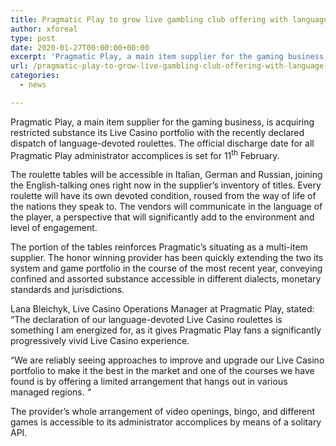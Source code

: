 ```yaml
---
title: Pragmatic Play to grow live gambling club offering with language-committed roulettes
author: xforeal 
type: post
date: 2020-01-27T00:00:00+00:00
excerpt: 'Pragmatic Play, a main item supplier for the gaming business, is getting confined substance its Live Casino portfolio with the recently reported dispatch of language-devoted roulettes '
url: /pragmatic-play-to-grow-live-gambling-club-offering-with-language-committed-roulettes/
categories:
  - news

---
```

Pragmatic Play, a main item supplier for the gaming business, is acquiring restricted substance its Live Casino portfolio with the recently declared dispatch of language-devoted roulettes. The official discharge date for all Pragmatic Play administrator accomplices is set for 11<sup>th</sup> February.

The roulette tables will be accessible in Italian, German and Russian, joining the English-talking ones right now in the supplier&rsquo;s inventory of titles. Every roulette will have its own devoted condition, roused from the way of life of the nations they speak to. The vendors will communicate in the language of the player, a perspective that will significantly add to the environment and level of engagement.

The portion of the tables reinforces Pragmatic&rsquo;s situating as a multi-item supplier. The honor winning provider has been quickly extending the two its system and game portfolio in the course of the most recent year, conveying confined and assorted substance accessible in different dialects, monetary standards and jurisdictions.

Lana Bleichyk, Live Casino Operations Manager at Pragmatic Play, stated: &ldquo;The declaration of our language-devoted Live Casino roulettes is something I am energized for, as it gives Pragmatic Play fans a significantly progressively vivid Live Casino experience.

&ldquo;We are reliably seeing approaches to improve and upgrade our Live Casino portfolio to make it the best in the market and one of the courses we have found is by offering a limited arrangement that hangs out in various managed regions. &ldquo;

The provider&rsquo;s whole arrangement of video openings, bingo, and different games is accessible to its administrator accomplices by means of a solitary API.